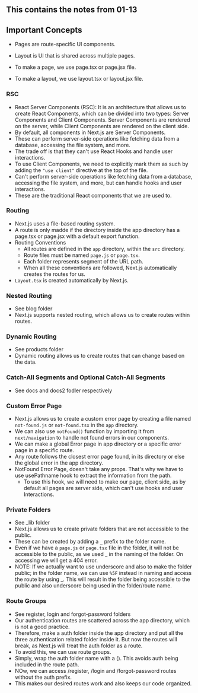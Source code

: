 ## This contains the notes from 01-13

## Important Concepts

- Pages are route-specific UI components.
- Layout is UI that is shared across multiple pages.

- To make a page, we use page.tsx or page.jsx file.
- To make a layout, we use layout.tsx or layout.jsx file.

### RSC

- React Server Components (RSC): It is an architecture that allows us to create React Components, which can be divided into two types: Server Components and Client Components. Server Components are rendered on the server, while Client Components are rendered on the client side.
- By default, all components in Next.js are Server Components. 
- These can perform server-side operations like fetching data from a database, accessing the file system, and more.
- The trade off is that they can't use React Hooks and handle user interactions. 
- To use Client Components, we need to explicitly mark them as such by adding the `"use client"` directive at the top of the file.
- Can't perform server-side operations like fetching data from a database, accessing the file system, and more, but can handle hooks and user interactions.
- These are the traditional React components that we are used to.

### Routing

- Next.js uses a file-based routing system.
- A route is only madde if the directory inside the app directory has a page.tsx or page.jsx with a default export function.
- Routing Conventions
    - All routes are defined in the `app` directory, within the `src` directory.
    - Route files must be named `page.js` or `page.tsx`.
    - Each folder represents segment of the URL path.
    - When all these conventions are followed, Next.js automatically creates the routes for us. 
- `Layout.tsx` is created automatically by Next.js.
### Nested Routing
- See blog folder
- Next.js supports nested routing, which allows us to create routes within routes.
### Dynamic Routing 
- See products folder
- Dynamic routing allows us to create routes that can change based on the data.
### Catch-All Segments and Optional Catch-All Segments
- See docs and docs2 fodler respectively
### Custom Error Page
- Next.js allows us to create a custom error page by creating a file named `not-found.js` or `not-found.tsx` in the `app` directory.
- We can also use `notFound()` function by importing it from `next/navigation` to handle not  found errors in our components.
- We can make a global Error page in app directory or a specific error page in a specific route.
- Any route follows the closest error page found, in its directory or else the global error in the app directory.
- NotFound Error Page, doesn't take any props. That's why we have to use usePathname hook to extract the information from the path. 
  - To use this hook, we will need to make our page, client side, as by default all pages are server side, which can't use hooks and user Interactions.
  
### Private Folders
- See _lib folder
- Next.js allows us to create private folders that are not accessible to the public.
- These can be created by adding a `_` prefix to the folder name.
- Even if we have  a `page.js` or `page.tsx` file in the folder, it will not be accessible to the public, as we used _ in the naming of the folder. On accessing we will get a 404 error.
- NOTE: If we actually want to use underscore and also to make the folder public; in the folder name, we can use `%5F` instead in naming and access the route by using _. This will result in the folder being accessible to the public and also underscore being used in the folder/route name.

### Route Groups

- See register, login and forgot-password folders
- Our authentication routes are scattered across the app directory, which is not a good practice.
- Therefore, make a auth folder inside the app directory and put all the three authentication related folder inside it. But now the routes will break, as Next.js will treat the auth folder as a route.
- To avoid this, we can use route groups. 
- Simply, wrap the auth folder name with a (). This avoids auth being included in the route path.
- NOw, we can access /register, /login and /forgot-password routes without the auth prefix.
- This makes our desired routes work and also keeps our code organized.